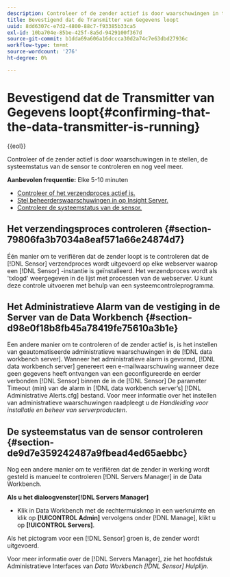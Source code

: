 ```yaml
---
description: Controleer of de zender actief is door waarschuwingen in te stellen, de systeemstatus van de sensor te controleren en nog veel meer.
title: Bevestigend dat de Transmitter van Gegevens loopt
uuid: 8dd6307c-e7d2-4800-88c7-f93385b33ca5
exl-id: 10ba704e-85be-425f-8a5d-9429100f367d
source-git-commit: b1dda69a606a16dccca30d2a74c7e63dbd27936c
workflow-type: tm+mt
source-wordcount: '276'
ht-degree: 0%

---
```


# Bevestigend dat de Transmitter van Gegevens loopt{#confirming-that-the-data-transmitter-is-running}

{{eol}}

Controleer of de zender actief is door waarschuwingen in te stellen, de systeemstatus van de sensor te controleren en nog veel meer.

**Aanbevolen frequentie:** Elke 5-10 minuten

* [Controleer of het verzendproces actief is.](../../../home/c-snsr-ovrvw/admin-sensor/c-data-trmtr-rng.md#section-79806fa3b7034a8eaf571a66e24874d7)
* [Stel beheerderswaarschuwingen in op Insight Server.](../../../home/c-snsr-ovrvw/admin-sensor/c-data-trmtr-rng.md#section-d98e0f18b8fb45a78419fe75610a3b1e)
* [Controleer de systeemstatus van de sensor.](../../../home/c-snsr-ovrvw/admin-sensor/c-data-trmtr-rng.md#section-de9d7e359242487a9fbead4ed65aebbc)

## Het verzendingsproces controleren {#section-79806fa3b7034a8eaf571a66e24874d7}

Één manier om te verifiëren dat de zender loopt is te controleren dat de [!DNL Sensor] verzendproces wordt uitgevoerd op elke webserver waarop een [!DNL Sensor] -instantie is geïnstalleerd. Het verzendproces wordt als &#39;txlogd&#39; weergegeven in de lijst met processen van de webserver. U kunt deze controle uitvoeren met behulp van een systeemcontroleprogramma.

## Het Administratieve Alarm van de vestiging in de Server van de Data Workbench {#section-d98e0f18b8fb45a78419fe75610a3b1e}

Een andere manier om te controleren of de zender actief is, is het instellen van geautomatiseerde administratieve waarschuwingen in de [!DNL data workbench server]. Wanneer het administratieve alarm is gevormd, [!DNL data workbench server] genereert een e-mailwaarschuwing wanneer deze geen gegevens heeft ontvangen van een geconfigureerde en eerder verbonden [!DNL Sensor] binnen de in de [!DNL Sensor] De parameter Timeout (min) van de alarm in [!DNL data workbench server’s] [!DNL Administrative Alerts.cfg] bestand. Voor meer informatie over het instellen van administratieve waarschuwingen raadpleegt u de *Handleiding voor installatie en beheer van serverproducten*.

## De systeemstatus van de sensor controleren {#section-de9d7e359242487a9fbead4ed65aebbc}

Nog een andere manier om te verifiëren dat de zender in werking wordt gesteld is manueel te controleren [!DNL Servers Manager] in de Data Workbench.

**Als u het dialoogvenster[!DNL Servers Manager]**

* Klik in Data Workbench met de rechtermuisknop in een werkruimte en klik op **[!UICONTROL Admin]** vervolgens onder [!DNL Manage], klikt u op **[!UICONTROL Servers]**.

Als het pictogram voor een [!DNL Sensor] groen is, de zender wordt uitgevoerd.

Voor meer informatie over de [!DNL Servers Manager], zie het hoofdstuk Administratieve Interfaces van *Data Workbench [!DNL Sensor] Hulplijn*.
